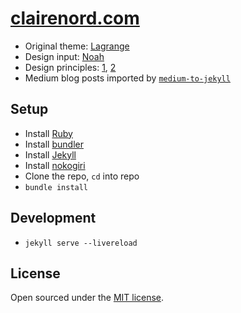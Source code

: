 # [clairenord.com](http://clairenord.com)

- Original theme: [Lagrange][lagrange]
- Design input: [Noah][noah]
- Design principles: [1][mfsite], [2][bettermfsite]
- Medium blog posts imported by [`medium-to-jekyll`][m2j]

## Setup

- Install [Ruby][ruby]
- Install [bundler][bundler]
- Install [Jekyll][jekyll]
- Install [nokogiri][nokogiri]
- Clone the repo, `cd` into repo
- `bundle install`

## Development

- `jekyll serve --livereload`

## License

Open sourced under the [MIT license][license].

[lagrange]: https://github.com/LeNPaul/Lagrange
[noah]: http://noahmoroze.com
[mfsite]: http://motherfuckingwebsite.com/
[bettermfsite]: http://bettermotherfuckingwebsite.com/
[m2j]: https://github.com/Donohue/medium-to-jekyll
[ruby]: https://www.ruby-lang.org/en/documentation/installation/
[bundler]: http://bundler.io/
[jekyll]: https://jekyllrb.com/
[nokogiri]: http://www.nokogiri.org/tutorials/installing_nokogiri.html
[license]: https://github.com/cmnord/cmnord.github.io/blob/main/LICENSE.md

